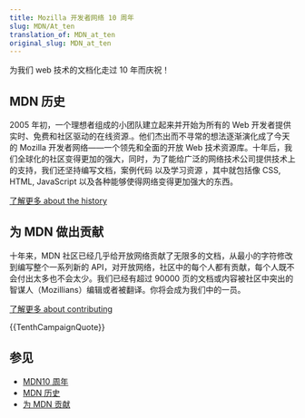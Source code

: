 ```yaml
---
title: Mozilla 开发者网络 10 周年
slug: MDN/At_ten
translation_of: MDN_at_ten
original_slug: MDN_at_ten
---
```

为我们 web 技术的文档化走过 10 年而庆祝！

## MDN 历史

2005 年初，一个理想者组成的小团队建立起来并开始为所有的 Web 开发者提供实时、免费和社区驱动的在线资源.。他们杰出而不寻常的想法逐渐演化成了今天的 Mozilla 开发者网络——一个领先和全面的开放 Web 技术资源库。十年后，我们全球化的社区变得更加的强大，同时，为了能给广泛的网络技术公司提供技术上的支持，我们还坚持编写文档，案例代码 以及学习资源 ，其中就包括像 CSS, HTML, JavaScript 以及各种能够使得网络变得更加强大的东西。

[了解更多 about the history](/zh-CN/docs/MDN_at_ten/History_of_MDN)

## 为 MDN 做出贡献

十年来，MDN 社区已经几乎给开放网络贡献了无限多的文档，从最小的字符修改到编写整个一系列新的 API，对开放网络，社区中的每个人都有贡献，每个人既不会付出太多也不会太少。我们已经有超过 90000 页的文档或内容被社区中突出的智谋人（Mozillians）编辑或者被翻译。你将会成为我们中的一员。

[了解更多 about contributing](/zh-CN/docs/MDN_at_ten/Contributing_to_MDN)

{{TenthCampaignQuote}}

## 参见

- [MDN10 周年](/zh-CN/docs/MDN_at_ten/)
- [MDN 历史](/zh-CN/docs/MDN_at_ten/History_of_MDN)
- [为 MDN 贡献](/zh-CN/docs/MDN_at_ten/Contributing_to_MDN)
